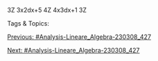 3Z
3x2dx+5
4Z
4x3dx+1
3Z

   Tags & Topics:
   

[Previous: #Analysis-Lineare_Algebra-230308_427](Analysis-Lineare_Algebra-230308_427.md)

[Next: #Analysis-Lineare_Algebra-230308_427](Analysis-Lineare_Algebra-230308_427.md)